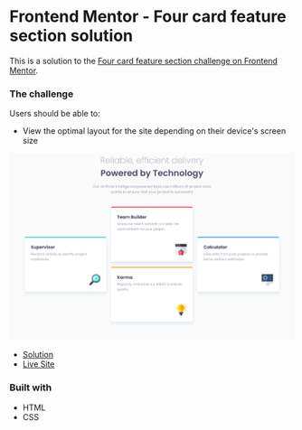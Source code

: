 # Frontend Mentor - Four card feature section solution

This is a solution to the [Four card feature section challenge on Frontend Mentor](https://www.frontendmentor.io/challenges/four-card-feature-section-weK1eFYK). 
### The challenge

Users should be able to:

- View the optimal layout for the site depending on their device's screen size

![](./screenshot.png)

- [Solution](https://your-solution-url.com)
- [Live Site](https://lspacka.github.io/four-card-feature-section-master/)

### Built with

- HTML
- CSS